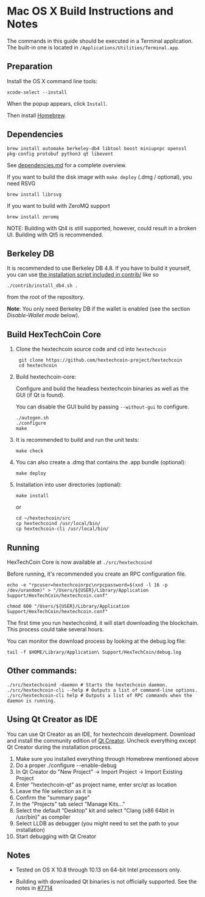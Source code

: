 Mac OS X Build Instructions and Notes
====================================
The commands in this guide should be executed in a Terminal application.
The built-in one is located in `/Applications/Utilities/Terminal.app`.

Preparation
-----------
Install the OS X command line tools:

`xcode-select --install`

When the popup appears, click `Install`.

Then install [Homebrew](https://brew.sh).

Dependencies
----------------------

    brew install automake berkeley-db4 libtool boost miniupnpc openssl pkg-config protobuf python3 qt libevent

See [dependencies.md](dependencies.md) for a complete overview.

If you want to build the disk image with `make deploy` (.dmg / optional), you need RSVG

    brew install librsvg

If you want to build with ZeroMQ support
    
    brew install zeromq

NOTE: Building with Qt4 is still supported, however, could result in a broken UI. Building with Qt5 is recommended.

Berkeley DB
-----------
It is recommended to use Berkeley DB 4.8. If you have to build it yourself,
you can use [the installation script included in contrib/](/contrib/install_db4.sh)
like so

```shell
./contrib/install_db4.sh .
```

from the root of the repository.

**Note**: You only need Berkeley DB if the wallet is enabled (see the section *Disable-Wallet mode* below).

Build HexTechCoin Core
------------------------

1. Clone the hextechcoin source code and cd into `hextechcoin`

        git clone https://github.com/hextechcoin-project/hextechcoin
        cd hextechcoin

2.  Build hextechcoin-core:

    Configure and build the headless hextechcoin binaries as well as the GUI (if Qt is found).

    You can disable the GUI build by passing `--without-gui` to configure.

        ./autogen.sh
        ./configure
        make

3.  It is recommended to build and run the unit tests:

        make check

4.  You can also create a .dmg that contains the .app bundle (optional):

        make deploy

5.  Installation into user directories (optional):

        make install

    or

        cd ~/hextechcoin/src
        cp hextechcoind /usr/local/bin/
        cp hextechcoin-cli /usr/local/bin/

Running
-------

HexTechCoin Core is now available at `./src/hextechcoind`

Before running, it's recommended you create an RPC configuration file.

    echo -e "rpcuser=hextechcoinrpc\nrpcpassword=$(xxd -l 16 -p /dev/urandom)" > "/Users/${USER}/Library/Application Support/HexTechCoin/hextechcoin.conf"

    chmod 600 "/Users/${USER}/Library/Application Support/HexTechCoin/hextechcoin.conf"

The first time you run hextechcoind, it will start downloading the blockchain. This process could take several hours.

You can monitor the download process by looking at the debug.log file:

    tail -f $HOME/Library/Application\ Support/HexTechCoin/debug.log

Other commands:
-------

    ./src/hextechcoind -daemon # Starts the hextechcoin daemon.
    ./src/hextechcoin-cli --help # Outputs a list of command-line options.
    ./src/hextechcoin-cli help # Outputs a list of RPC commands when the daemon is running.

Using Qt Creator as IDE
------------------------
You can use Qt Creator as an IDE, for hextechcoin development.
Download and install the community edition of [Qt Creator](https://www.qt.io/download/).
Uncheck everything except Qt Creator during the installation process.

1. Make sure you installed everything through Homebrew mentioned above
2. Do a proper ./configure --enable-debug
3. In Qt Creator do "New Project" -> Import Project -> Import Existing Project
4. Enter "hextechcoin-qt" as project name, enter src/qt as location
5. Leave the file selection as it is
6. Confirm the "summary page"
7. In the "Projects" tab select "Manage Kits..."
8. Select the default "Desktop" kit and select "Clang (x86 64bit in /usr/bin)" as compiler
9. Select LLDB as debugger (you might need to set the path to your installation)
10. Start debugging with Qt Creator

Notes
-----

* Tested on OS X 10.8 through 10.13 on 64-bit Intel processors only.

* Building with downloaded Qt binaries is not officially supported. See the notes in [#7714](https://github.com/bitcoin/bitcoin/issues/7714)
